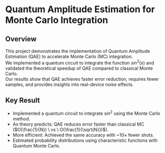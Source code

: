 # Quantum Amplitude Estimation for Monte Carlo Integration <br>
## Overview <br>
This project demonstrates the implementation of Quantum Amplitude Estimation (QAE) to accelerate Monte Carlo (MC) integration. <br>
We implemented a quantum circuit to integrate the function $sin^2(x)$ and validated the theoretical
speedup of QAE compared to classical Monte Carlo. <br>
Our results show that QAE achieves faster error reduction, requires fewer samples, and provides insights into real-device noise effects. <br>

## Key Result <br>
* Implemented a quantum circuit to integrate $sin^2$ using the Monte Carlo method. <br>
* As theory predicts: QAE reduces error faster than classical MC ($O(\frac{1}{N}) \ vs \ O(\frac{1}{\sqrt{N}})$). <br>
* More efficient: Achieved the same accuracy with ~10× fewer shots. <br>
* Estimated probability distributions using characteristic functions with Quantum Monte Carlo. <br>
